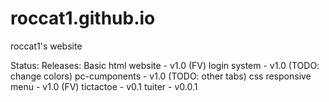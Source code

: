 # roccat1.github.io

roccat1's website

Status:
Releases:
    Basic html website  - v1.0      (FV)
    login system        - v1.0      (TODO: change colors)
    pc-cumponents       - v1.0      (TODO: other tabs)
    css responsive menu - v1.0      (FV)
    tictactoe           - v0.1
    tuiter              - v0.0.1